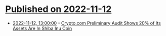 # [Published on 2022-11-12](index.md)

* [2022-11-12, 13:00:00](https://slashdot.org/story/22/11/11/2247234/cryptocom-preliminary-audit-shows-20-of-its-assets-are-in-shiba-inu-coin?utm_source=rss1.0mainlinkanon&utm_medium=feed) - [Crypto.com Preliminary Audit Shows 20% of Its Assets Are In Shiba Inu Coin](https://slashdot.org/story/22/11/11/2247234/cryptocom-preliminary-audit-shows-20-of-its-assets-are-in-shiba-inu-coin?utm_source=rss1.0mainlinkanon&utm_medium=feed)
